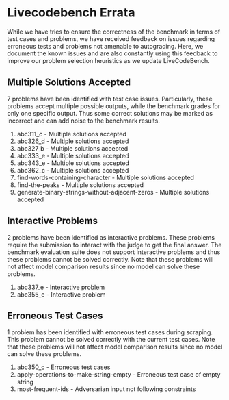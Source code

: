 # Livecodebench Errata
While we have tries to ensure the correctness of the benchmark in terms of test cases and problems, we have received feedback on issues regarding erroneous tests and problems not amenable to autograding. Here, we document the known issues and are also constantly using this feedback to improve our problem selection heuristics as we update LiveCodeBench.

## Multiple Solutions Accepted
7 problems have been identified with test case issues. Particularly, these problems accept multiple possible outputs, while the benchmark grades for only one specific output. Thus some correct solutions may be marked as incorrect and can add noise to the benchmark results.

1. abc311_c - Multiple solutions accepted
2. abc326_d - Multiple solutions accepted
3. abc327_b - Multiple solutions accepted
4. abc333_e - Multiple solutions accepted
5. abc343_e - Multiple solutions accepted
6. abc362_c - Multiple solutions accepted
7. find-words-containing-character - Multiple solutions accepted
8. find-the-peaks - Multiple solutions accepted
10. generate-binary-strings-without-adjacent-zeros - Multiple solutions accepted


## Interactive Problems
2 problems have been identified as interactive problems. These problems require the submission to interact with the judge to get the final answer. The benchmark evaluation suite does not support interactive problems and thus these problems cannot be solved correctly. Note that these problems will not affect model comparison results since no model can solve these problems.

1. abc337_e - Interactive problem
2. abc355_e - Interactive problem

## Erroneous Test Cases
1 problem has been identified with erroneous test cases during scraping. This problem cannot be solved correctly with the current test cases. Note that these problems will not affect model comparison results since no model can solve these problems.

1. abc350_c - Erroneous test cases
2. apply-operations-to-make-string-empty - Erroneous test case of empty string
3. most-frequent-ids - Adversarian input not following constraints